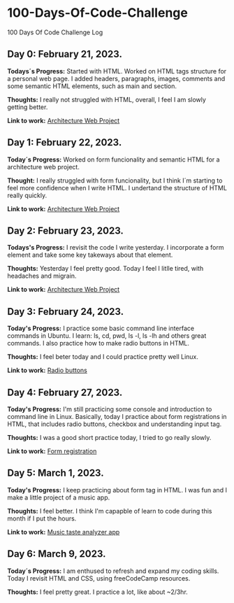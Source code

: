 # 100-Days-Of-Code-Challenge
100 Days Of Code Challenge Log

## Day 0: February 21, 2023.

**Todays´s Progress:** Started with HTML. Worked on HTML tags structure for a personal web page. I added headers, paragraphs, images, comments and some semantic HTML elements, such as main and section.

**Thoughts:** I really not struggled with HTML, overall, I feel I am slowly getting better.

**Link to work:** [Architecture Web Project](https://codepen.io/diazluis93/pen/ExeKpOO)

## Day 1: February 22, 2023.

**Today´s Progress:** Worked on form funcionality and semantic HTML for a architecture web project.

**Thought:** I really struggled with form funcionality, but I think I´m starting to feel more confidence when I write HTML. I undertand the structure of HTML really quickly.

**Link to work:** [Architecture Web Project](https://codepen.io/diazluis93/pen/ExeKpOO)

## Day 2: February 23, 2023.

**Todays's Progress:** I revisit the code I write yesterday. I incorporate a form element and take some key takeways about that element.

**Thoughts:** Yesterday I feel pretty good. Today I feel I litlle tired, with headaches and migrain.

**Link to work:** [Architecture Web Project](https://codepen.io/diazluis93/pen/ExeKpOO)

## Day 3: February 24, 2023.

**Today's Progress:** I practice some basic command line interface commands in Ubuntu. I learn: ls, cd, pwd, ls -l, ls -lh and others great commands. I also practice how to make radio buttons in HTML. 

**Thoughts:** I feel beter today and I could practice pretty well Linux.

**Link to work:** [Radio buttons]()

## Day 4: February 27, 2023.

**Today's Progress:** I'm still practicing some console and introduction to command line in Linux. Basically, today I practice about form registrations in HTML, that includes radio buttons, checkbox and understanding input tag.

**Thoughts:** I was a good short practice today, I tried to go really slowly.

**Link to work:** [Form registration](https://codepen.io/diazluis93/pen/XWPeWRY?editors=1100)

## Day 5: March 1, 2023.

**Today's Progress:** I keep practicing about form tag in HTML. I was fun and I make a little project of a music app.

**Thoughts:** I feel better. I think I'm capapble of learn to code during this month if I put the hours.

**Link to work:** [Music taste analyzer app]()

## Day 6: March 9, 2023.

**Today´s Progress:** I am enthused to refresh and expand my coding skills. Today I revisit HTML and CSS, using freeCodeCamp resources.

**Thoughts:** I feel pretty great. I practice a lot, like about ~2/3hr.
